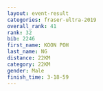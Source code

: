 ```yaml
---
layout: event-result 
categories: fraser-ultra-2019 
overall_rank: 41
rank: 32
bib: 2246
first_name: KOON POH
last_name: NG
distance: 22KM
category: 22KM
gender: Male
finish_time: 3-18-59
---
```

